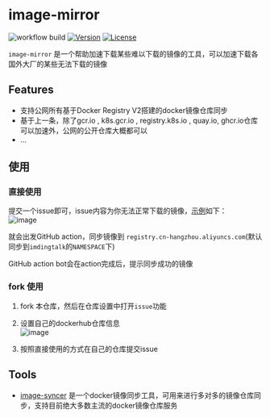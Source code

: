 

# image-mirror

![workflow build](https://github.com/imdingtalk/image-mirror/actions/workflows/image-mirror.yml/badge.svg)
[![Version](https://img.shields.io/github/v/release/imdingtalk/image-mirror)](https://github.com/imdingtalk/image-mirror/releases)
[![License](https://img.shields.io/github/license/imdingtalk/image-mirror)](https://www.apache.org/licenses/LICENSE-2.0.html)

`image-mirror` 是一个帮助加速下载某些难以下载的镜像的工具，可以加速下载各国外大厂的某些无法下载的镜像

## Features

- 支持公网所有基于Docker Registry V2搭建的docker镜像仓库同步
- 基于上一条，除了gcr.io , k8s.gcr.io , registry.k8s.io , quay.io, ghcr.io仓库可以加速外，公网的公开仓库大概都可以
- ...

## 使用
### 直接使用

提交一个issue即可，issue内容为你无法正常下载的镜像，[示例](https://github.com/imdingtalk/image-mirror/issues/30)如下：  
![image](https://github.com/imdingtalk/image-mirror/assets/16778873/b1778053-c251-4003-ad86-caa8637b6b76)


就会出发GitHub action，同步镜像到 `registry.cn-hangzhou.aliyuncs.com`(默认同步到`imdingtalk`的`NAMESPACE`下)  

GitHub action bot会在action完成后，提示同步成功的镜像


### fork 使用

1. fork 本仓库，然后在仓库设置中打开`issue`功能  
2. 设置自己的dockerhub仓库信息  
![image](https://github.com/imdingtalk/image-mirror/assets/16778873/598e931f-9b59-42d0-bdde-3acccf6ffbff)

3. 按照直接使用的方式在自己的仓库提交issue  


## Tools


- [image-syncer](https://github.com/AliyunContainerService/image-syncer)   是一个docker镜像同步工具，可用来进行多对多的镜像仓库同步，支持目前绝大多数主流的docker镜像仓库服务  



